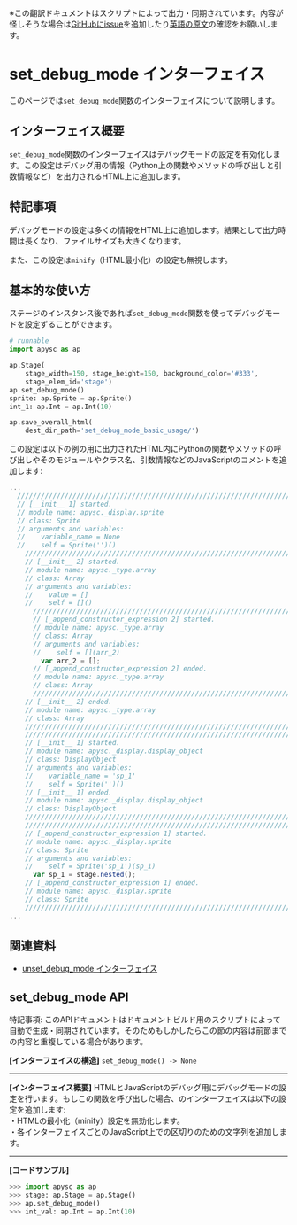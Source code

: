 <span class="inconspicuous-txt">※この翻訳ドキュメントはスクリプトによって出力・同期されています。内容が怪しそうな場合は<a href="https://github.com/simon-ritchie/apysc/issues" target="_blank">GitHubにissue</a>を追加したり[英語の原文](set_debug_mode.md)の確認をお願いします。</span>

# set_debug_mode インターフェイス

このページでは`set_debug_mode`関数のインターフェイスについて説明します。

## インターフェイス概要

`set_debug_mode`関数のインターフェイスはデバッグモードの設定を有効化します。この設定はデバッグ用の情報（Python上の関数やメソッドの呼び出しと引数情報など）を出力されるHTML上に追加します。

## 特記事項

デバッグモードの設定は多くの情報をHTML上に追加します。結果として出力時間は長くなり、ファイルサイズも大きくなります。

また、この設定は`minify`（HTML最小化）の設定も無視します。

## 基本的な使い方

ステージのインスタンス後であれば`set_debug_mode`関数を使ってデバッグモードを設定ずることができます。

```py
# runnable
import apysc as ap

ap.Stage(
    stage_width=150, stage_height=150, background_color='#333',
    stage_elem_id='stage')
ap.set_debug_mode()
sprite: ap.Sprite = ap.Sprite()
int_1: ap.Int = ap.Int(10)

ap.save_overall_html(
    dest_dir_path='set_debug_mode_basic_usage/')
```

この設定は以下の例の用に出力されたHTML内にPythonの関数やメソッドの呼び出しやそのモジュールやクラス名、引数情報などのJavaScriptのコメントを追加します:

```js
...
  //////////////////////////////////////////////////////////////////////
  // [__init__ 1] started.
  // module name: apysc._display.sprite
  // class: Sprite
  // arguments and variables:
  //    variable_name = None
  //    self = Sprite('')()
    //////////////////////////////////////////////////////////////////////
    // [__init__ 2] started.
    // module name: apysc._type.array
    // class: Array
    // arguments and variables:
    //    value = []
    //    self = []()
      //////////////////////////////////////////////////////////////////////
      // [_append_constructor_expression 2] started.
      // module name: apysc._type.array
      // class: Array
      // arguments and variables:
      //    self = [](arr_2)
        var arr_2 = [];
      // [_append_constructor_expression 2] ended.
      // module name: apysc._type.array
      // class: Array
      //////////////////////////////////////////////////////////////////////
    // [__init__ 2] ended.
    // module name: apysc._type.array
    // class: Array
    //////////////////////////////////////////////////////////////////////
    //////////////////////////////////////////////////////////////////////
    // [__init__ 1] started.
    // module name: apysc._display.display_object
    // class: DisplayObject
    // arguments and variables:
    //    variable_name = 'sp_1'
    //    self = Sprite('')()
    // [__init__ 1] ended.
    // module name: apysc._display.display_object
    // class: DisplayObject
    //////////////////////////////////////////////////////////////////////
    //////////////////////////////////////////////////////////////////////
    // [_append_constructor_expression 1] started.
    // module name: apysc._display.sprite
    // class: Sprite
    // arguments and variables:
    //    self = Sprite('sp_1')(sp_1)
      var sp_1 = stage.nested();
    // [_append_constructor_expression 1] ended.
    // module name: apysc._display.sprite
    // class: Sprite
    //////////////////////////////////////////////////////////////////////
...
```

## 関連資料

- [unset_debug_mode インターフェイス](jp_unset_debug_mode.md)

## set_debug_mode API

<span class="inconspicuous-txt">特記事項: このAPIドキュメントはドキュメントビルド用のスクリプトによって自動で生成・同期されています。そのためもしかしたらこの節の内容は前節までの内容と重複している場合があります。</span>

**[インターフェイスの構造]** `set_debug_mode() -> None`<hr>

**[インターフェイス概要]** HTMLとJavaScriptのデバッグ用にデバッグモードの設定を行います。もしこの関数を呼び出した場合、のインターフェイスは以下の設定を追加します: <br> ・HTMLの最小化（minify）設定を無効化します。 <br> ・各インターフェイスごとのJavaScript上での区切りのための文字列を追加します。<hr>

**[コードサンプル]**

```py
>>> import apysc as ap
>>> stage: ap.Stage = ap.Stage()
>>> ap.set_debug_mode()
>>> int_val: ap.Int = ap.Int(10)
```